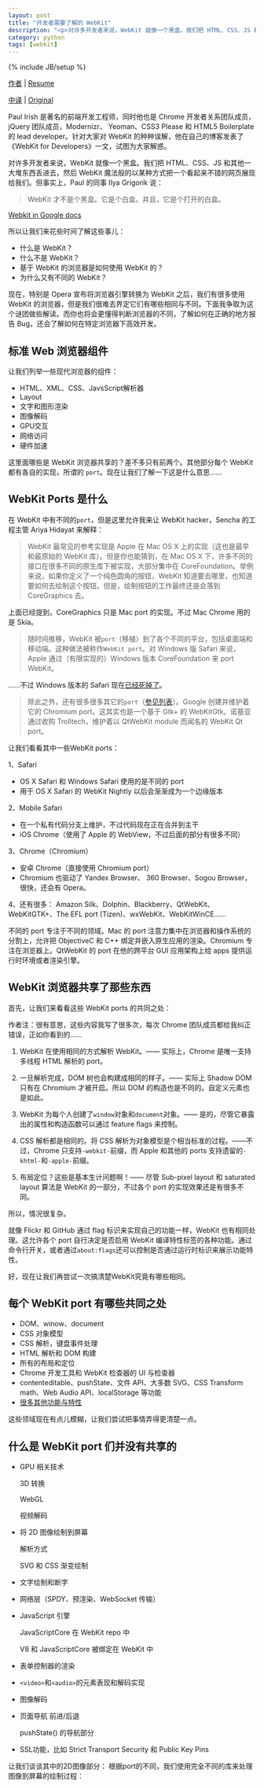 ```yaml
---
layout: post
title: "开发者需要了解的 WebKit"
description: "<p>对许多开发者来说，WebKit 就像一个黑盒。我们把 HTML、CSS、JS 和其他一大堆东西丢进去，然后 WebKit 魔法般的以某种方式把一个看起来不错的网页展现给我们。但事实上，Paul 的同事 Ilya Grigorik 说：</p><p>WebKit 才不是个黑盒。它是个白盒。并且，它是个打开的白盒。</p>"
category: python
tags: [webkit]
---
```

{% include JB/setup %}


[作者](http://paulirish.com/about/) | [Resume](http://paulirish.com/resume.html)

[中译](http://www.infoq.com/cn/articles/webkit-for-developers) | [Original](http://paulirish.com/2013/webkit-for-developers/)

Paul Irish 是著名的前端开发工程师，同时他也是 Chrome 开发者关系团队成员，jQuery 团队成员，Modernizr、 Yeoman、CSS3 Please 和 HTML5 Boilerplate 的 lead developer。针对大家对 WebKit 的种种误解，他在自己的博客发表了《WebKit for Developers》一文，试图为大家解惑。

 
对许多开发者来说，WebKit 就像一个黑盒。我们把 HTML、CSS、JS 和其他一大堆东西丢进去，然后 WebKit 魔法般的以某种方式把一个看起来不错的网页展现给我们。但事实上，Paul 的同事 Ilya Grigorik 说：

>WebKit 才不是个黑盒。它是个白盒。并且，它是个打开的白盒。

[Webkit in Google docs](https://docs.google.com/presentation/d/1ZRIQbUKw9Tf077odCh66OrrwRIVNLvI_nhLm2Gi__F0/edit#slide=id.p)

所以让我们来花些时间了解这些事儿：

* 什么是 WebKit？
* 什么不是 WebKit？
* 基于 WebKit 的浏览器是如何使用 WebKit 的？
* 为什么又有不同的 WebKit？

现在，特别是 Opera 宣布将浏览器引擎转换为 WebKit 之后，我们有很多使用 WebKit 的浏览器，但是我们很难去界定它们有哪些相同与不同。下面我争取为这个谜团做些解读。而你也将会更懂得判断浏览器的不同，了解如何在正确的地方报告 Bug，还会了解如何在特定浏览器下高效开发。


## 标准 Web 浏览器组件

让我们列举一些现代浏览器的组件：

* HTML、XML、CSS、JavsScript解析器
* Layout
* 文字和图形渲染
* 图像解码
* GPU交互
* 网络访问
* 硬件加速

这里面哪些是 WebKit 浏览器共享的？差不多只有前两个。其他部分每个 WebKit 都有各自的实现，所谓的 `port`。现在让我们了解一下这是什么意思……

## WebKit Ports 是什么

在 WebKit 中有不同的`port`，但是这里允许我来让 WebKit hacker，Sencha 的工程主管 Ariya Hidayat 来解释：

>WebKit 最常见的参考实现是 Apple 在 Mac OS X 上的实现（这也是最早和最原始的 WebKit 库）。但是你也能猜到，在 Mac OS X 下，许多不同的接口在很多不同的原生库下被实现，大部分集中在 CoreFoundation。举例来说，如果你定义了一个纯色圆角的按钮，WebKit 知道要去哪里，也知道要如何去绘制这个按钮。但是，绘制按钮的工作最终还是会落到 CoreGraphics 去。

上面已经提到，CoreGraphics 只是 Mac port 的实现。不过 Mac Chrome 用的是 Skia。

>随时间推移，WebKit 被`port`（移植）到了各个不同的平台，包括桌面端和移动端。这种做法被称作`WebKit port`。对 Windows 版 Safari 来说，Apple 通过（有限实现的）Windows 版本 CoreFoundation 来 port WebKit。

……不过 Windows 版本的 Safari 现在[已经死掉了](http://www.macworld.com/article/1167904/safari_6_available_for_mountain_lion_and_lion_but_not_windows.html)。

>除此之外，还有很多很多其它的`port`（[参见列表](http://trac.webkit.org/wiki#WebKitPorts)）。Google 创建并维护着它的 Chromium port。这其实也是一个基于 Gtk+ 的 WebKitGtk。诺基亚通过收购 Trolltech，维护着以 QtWebKit module 而闻名的 WebKit Qt port。

让我们看看其中一些WebKit ports：

1、Safari

* OS X Safari 和 Windows Safari 使用的是不同的 port
* 用于 OS X Safari 的 WebKit Nightly 以后会渐渐成为一个边缘版本

2、Mobile Safari

* 在一个私有代码分支上维护，不过代码现在正在合并到主干
* iOS Chrome（使用了 Apple 的 WebView，不过后面的部分有很多不同）

3、Chrome（Chromium）

* 安卓 Chrome（直接使用 Chromium port）
* Chromium 也驱动了 Yandex Browser、 360 Browser、Sogou Browser，很快，还会有 Opera。

4、还有很多： Amazon Silk、Dolphin、Blackberry、QtWebKit、WebKitGTK+、The EFL port (Tizen)、wxWebKit、WebKitWinCE……


不同的 port 专注于不同的领域。Mac 的 port 注意力集中在浏览器和操作系统的分割上，允许把 ObjectiveC 和 C++ 绑定并嵌入原生应用的渲染。Chromium 专注在浏览器上。QtWebKit 的 port 在他的跨平台 GUI 应用架构上给 apps 提供运行时环境或者渲染引擎。

## WebKit 浏览器共享了那些东西

首先，让我们来看看这些 WebKit ports 的共同之处：

作者注：很有意思，这些内容我写了很多次，每次 Chrome 团队成员都给我纠正错误，正如你看到的……

1. WebKit 在使用相同的方式解析 WebKit。—— 实际上，Chrome 是唯一支持多线程 HTML 解析的 port。

2. 一旦解析完成，DOM 树也会构建成相同的样子。—— 实际上 Shadow DOM 只有在 Chromium 才被开启。所以 DOM 的构造也是不同的。自定义元素也是如此。

3. WebKit 为每个人创建了`window`对象和`document`对象。—— 是的，尽管它暴露出的属性和构造函数可以通过 feature flags 来控制。

4. CSS 解析都是相同的。将 CSS 解析为对象模型是个相当标准的过程。——不过，Chrome 只支持`-webkit-`前缀，而 Apple 和其他的 ports 支持遗留的`-khtml-`和`-apple-`前缀。

5. 布局定位？这些是基本生计问题啊！—— 尽管 Sub-pixel layout 和 saturated layout 算法是 WebKit 的一部分，不过各个 port 的实现效果还是有很多不同。

所以，情况很复杂。

就像 Flickr 和 GitHub 通过 flag 标识来实现自己的功能一样，WebKit 也有相同处理。这允许各个 port 自行决定是否启用 WebKit 编译特性标签的各种功能。通过命令行开关，或者通过`about:flags`还可以控制是否通过运行时标识来展示功能特性。

好，现在让我们再尝试一次搞清楚WebKit究竟有哪些相同。

## 每个 WebKit port 有哪些共同之处

* DOM、winow、document
* CSS 对象模型
* CSS 解析，键盘事件处理
* HTML 解析和 DOM 构建
* 所有的布局和定位
* Chrome 开发工具和 WebKit 检查器的 UI 与检查器
* contenteditable、pushState、文件 API、大多数 SVG、CSS Transform math、Web Audio API、localStorage 等功能
* [很多其他功能与特性](http://trac.webkit.org/browser/trunk/Source/WebCore)

这些领域现在有点儿模糊，让我们尝试把事情弄得更清楚一点。

## 什么是 WebKit port 们并没有共享的

* GPU 相关技术

  3D 转换

  WebGL

  视频解码

* 将 2D 图像绘制到屏幕

  解析方式

  SVG 和 CSS 渐变绘制

* 文字绘制和断字

* 网络层（SPDY、预渲染、WebSocket 传输）

* JavaScript 引擎

  JavaScriptCore 在 WebKit repo 中

  V8 和 JavaScriptCore 被绑定在 WebKit 中

* 表单控制器的渲染

* `<video>`和`<audio>`的元素表现和解码实现

* 图像解码

* 页面导航 前进/后退

  pushState() 的导航部分

* SSL功能，比如 Strict Transport Security 和 Public Key Pins

让我们谈谈其中的2D图像部分： 根据port的不同，我们使用完全不同的库来处理图像到屏幕的绘制过程：

